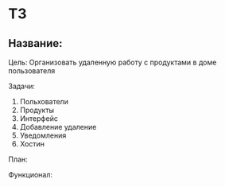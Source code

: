 # ТЗ
## Название: 

Цель:
Организовать удаленную работу с продуктами в доме пользователя

Задачи:
1. Польхователи
2. Продукты
3. Интерфейс
4. Добавление удаление
5. Уведомления
6. Хостин

План:

Функционал:
